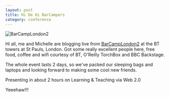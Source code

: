 ```yaml
---
layout: post
title: Hi De Hi BarCampers
category: conference
---
```


<img src="/assets/barcamplondon2%20small.jpg" alt="BarCampLondon2" />

Hi all, me and Michelle are blogging live from <a href="http://barcamp.org/BarCampLondon2">BarCampLondon2</a> at the BT towers at St Pauls, London.  Got some really excellent people here, free food, coffee and wifi courtesy of BT, O'Reilly TorchBox and BBC Backstage.

The whole event lasts 2 days, so we've packed our sleeping bags and laptops and looking forward to making some cool new friends.

Presenting in about 2 hours on Learning & Teaching via Web 2.0

Yeeehaw!!!

